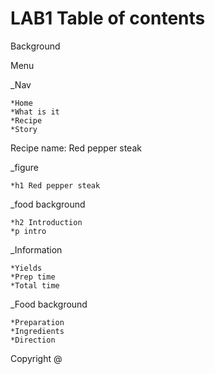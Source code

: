 # LAB1 Table of contents
Background

Menu
  
  _Nav
  
    *Home
    *What is it
    *Recipe
    *Story
    
 Recipe name: Red pepper steak
 
  _figure
  
    *h1 Red pepper steak
  
  _food background
  
    *h2 Introduction
    *p intro
  
  _Information
  
    *Yields
    *Prep time
    *Total time
  
  _Food background
    
    *Preparation
    *Ingredients
    *Direction
    
Copyright @
  
  
  
  
